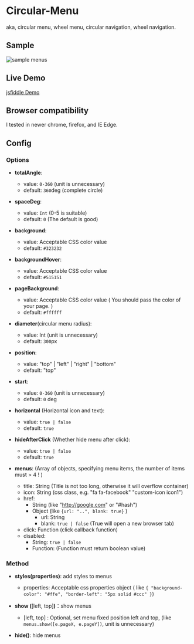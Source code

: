 # Circular-Menu
aka, circular menu, wheel menu, circular navigation, wheel navigation.

## Sample
![sample menus](https://raw.githubusercontent.com/yandongCoder/circular-menu/master/examples/menu-sample.png)


## Live Demo
[jsfiddle Demo](https://jsfiddle.net/yandongCoder/kL4j7xor/10/)

## Browser compatibility

I tested in newer chrome, firefox, and IE Edge.

## Config

### Options

- **totalAngle**: 
    - value: ```0-360``` (unit is unnecessary)
    - default: ```360```deg (complete circle)
- **spaceDeg**: 
    - value: ```Int``` (0-5 is suitable)
    - default: ```0``` (The default is good)
- **background**: 
    - value: Acceptable CSS color value
    - default: ```#323232```
- **backgroundHover**: 
    - value: Acceptable CSS color value
    - default: ```#515151```
- **pageBackground**: 
    - value: Acceptable CSS color value ( You should pass the color of your page. )
    - default: ```#ffffff```
- **diameter**(circular menu radius): 
    - value:  Int (unit is unnecessary)
    - default: ```300```px
- **position**: 
    - value: "top" | "left" | "right" | "bottom"
    - default: "top"
- **start**: 
    - value: ```0-360``` (unit is unnecessary)
    - default: ```0``` deg
- **horizontal** (Horizontal icon and text): 
    - value: ```true | false```
    - default: ```true```
- **hideAfterClick** (Whether hide menu after click): 
    - value: ```true | false```
    - default: ```true```
    
- **menus**: (Array of objects, specifying menu items, the number of items must > 4 ! )
    - title: String (Title is not too long, otherwise it will overflow container)
    - icon: String (css class, e.g. "fa fa-facebook" "custom-icon icon1")
    - href:
      - String (like "http://google.com" or "#hash")
      - Object (like ```{url: "..", blank: true}``` )
        - url: String
        - blank: ```true | false``` (True will open a new browser tab)
    - click: Function (click callback function)
    - disabled:
        - String: ```true | false```
        - Function: (Function must return boolean value)
        
### Method

- **styles(**properties**)**: add styles to menus
    - properties: Acceptable css properties object ( like ```{ "background-color": "#ffe", "border-left": "5px solid #ccc" }```)
    
- **show (**[left, top]**)**：show menus
    - [left, top] : Optional, set menu fixed position left and top, (like ```menus.show([e.pageX, e.pageY])```, unit is unnecessary)
    
- **hide()**: hide menus